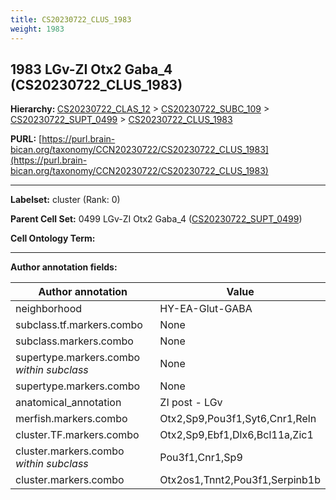 ```yaml
---
title: CS20230722_CLUS_1983
weight: 1983
---
```

## 1983 LGv-ZI Otx2 Gaba_4 (CS20230722_CLUS_1983)
<b>Hierarchy: </b>
[CS20230722_CLAS_12](../CS20230722_CLAS_12) >
[CS20230722_SUBC_109](../CS20230722_SUBC_109) >
[CS20230722_SUPT_0499](../CS20230722_SUPT_0499) >
[CS20230722_CLUS_1983](../CS20230722_CLUS_1983)

**PURL:** [https://purl.brain-bican.org/taxonomy/CCN20230722/CS20230722_CLUS_1983](https://purl.brain-bican.org/taxonomy/CCN20230722/CS20230722_CLUS_1983)

---


**Labelset:** cluster (Rank: 0)

**Parent Cell Set:** 0499 LGv-ZI Otx2 Gaba_4 ([CS20230722_SUPT_0499](../CS20230722_SUPT_0499))



**Cell Ontology Term:** 

[MARKER GENES.]: #


---

[TRANSFERRED ANNOTATIONS.]: #


[AUTHOR ANNOTATION FIELDS.]: #


**Author annotation fields:**

| Author annotation | Value |
|-------------------|-------|
|neighborhood|HY-EA-Glut-GABA|
|subclass.tf.markers.combo|None|
|subclass.markers.combo|None|
|supertype.markers.combo _within subclass_|None|
|supertype.markers.combo|None|
|anatomical_annotation|ZI post - LGv|
|merfish.markers.combo|Otx2,Sp9,Pou3f1,Syt6,Cnr1,Reln|
|cluster.TF.markers.combo|Otx2,Sp9,Ebf1,Dlx6,Bcl11a,Zic1|
|cluster.markers.combo _within subclass_|Pou3f1,Cnr1,Sp9|
|cluster.markers.combo|Otx2os1,Tnnt2,Pou3f1,Serpinb1b|
